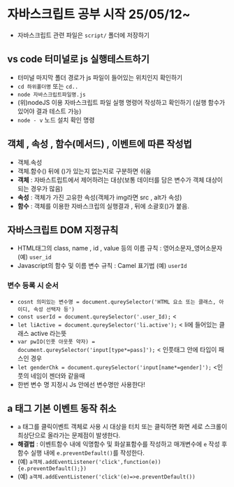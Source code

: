 # 자바스크립트 공부 시작 25/05/12~
* 자바스크립트 관련 파일은 `script/` 폴더에 저장하기
## vs code 터미널로 js 실행테스트하기
* 터미널 마지막 폴더 경로가 js 파일이 들어있는 위치인지 확인하기
* `cd 하위폴더명` 또는 `cd..`
* `node 자바스크립트파일명.js`
* (위)nodeJS 이용 자바스크립트 파일 실행 명령어 작성하고 확인하기 (실행 함수가 있어야 결과 테스트 가능)
* `node - v` 노드 설치 확인 명령
## 객체 , 속성 , 함수(메서드) , 이벤트에 따른 작성법
* 객체.속성 
* 객체.함수() 뒤에 ()가 있는지 없는지로 구분하면 쉬움
* **객체** : 자바스트립트에서 제어하려는 대상(보통 데이터를 담은 변수가 객체 대상이 되는 경우가 많음)
* **속성** : 객체가 가진 고유한 속성(객체가 img라면 src , alt가 속성)
* **함수** : 객체를 이용한 자바스크립의 실행결과 , 뒤에 소괄호()가 붙음.
## 자바스크립트 DOM 지정규칙
* HTML태그의 class, name , id , value 등의 이름 규칙 : 영어소문자_영어소문자 (예) `user_id` 
* Javascript의 함수 및 이름 변수 규칙 : Camel 표기법 (예) `userId`
### 변수 등록 시 순서
* `cosnt 의미있는 변수명 = document.qureySelector('HTML 요소 또는 클래스, 아이디, 속성 선택자 등')`
* `const userId = document.qureySelector('.user_Id);`  <
* `let liActive = document.qureySelector('li.active');` < li에 들어있는 클래스 active 라는뜻
* `var pwIO(인풋 아웃풋 약자) = document.qureySelector('input[type*=pass]');` < 인풋태그 안에 타입이 패스인 경우 
* `let genderChk = document.qureySelector('input[name*=gender]');` <인풋의 네임이 젠더와 같을때
* 한번 변수 명 지정시 Js 안에선 변수명만 사용한다!
## a 태그 기본 이벤트 동작 취소
* `a` 태그를 클릭이벤트 객체로 사용 시 대상을 터치 또는 클릭하면 화면 세로 스크롤이 최상단으로 올라가는 문제점이 발생한다.
* **해결법** : 이벤트함수 내에 익명함수 및 화살표함수를 작성하고 매개변수에 `e` 작성 후 함수 실행 내에 `e.preventDefault()`를 작성한다.
* (예) `a객체.addEventListener('click',function(e)){e.preventDefault();})`
* (예) `a객체.addEventListener('click'(e)=>e.preventDefault())`
